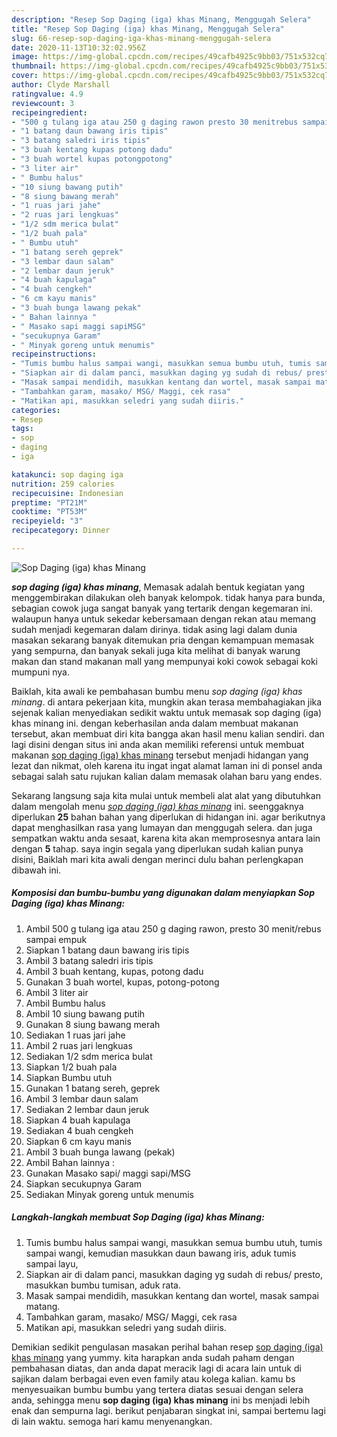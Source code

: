 ```yaml
---
description: "Resep Sop Daging (iga) khas Minang, Menggugah Selera"
title: "Resep Sop Daging (iga) khas Minang, Menggugah Selera"
slug: 66-resep-sop-daging-iga-khas-minang-menggugah-selera
date: 2020-11-13T10:32:02.956Z
image: https://img-global.cpcdn.com/recipes/49cafb4925c9bb03/751x532cq70/sop-daging-iga-khas-minang-foto-resep-utama.jpg
thumbnail: https://img-global.cpcdn.com/recipes/49cafb4925c9bb03/751x532cq70/sop-daging-iga-khas-minang-foto-resep-utama.jpg
cover: https://img-global.cpcdn.com/recipes/49cafb4925c9bb03/751x532cq70/sop-daging-iga-khas-minang-foto-resep-utama.jpg
author: Clyde Marshall
ratingvalue: 4.9
reviewcount: 3
recipeingredient:
- "500 g tulang iga atau 250 g daging rawon presto 30 menitrebus sampai empuk"
- "1 batang daun bawang iris tipis"
- "3 batang saledri iris tipis"
- "3 buah kentang kupas potong dadu"
- "3 buah wortel kupas potongpotong"
- "3 liter air"
- " Bumbu halus"
- "10 siung bawang putih"
- "8 siung bawang merah"
- "1 ruas jari jahe"
- "2 ruas jari lengkuas"
- "1/2 sdm merica bulat"
- "1/2 buah pala"
- " Bumbu utuh"
- "1 batang sereh geprek"
- "3 lembar daun salam"
- "2 lembar daun jeruk"
- "4 buah kapulaga"
- "4 buah cengkeh"
- "6 cm kayu manis"
- "3 buah bunga lawang pekak"
- " Bahan lainnya "
- " Masako sapi maggi sapiMSG"
- "secukupnya Garam"
- " Minyak goreng untuk menumis"
recipeinstructions:
- "Tumis bumbu halus sampai wangi, masukkan semua bumbu utuh, tumis sampai wangi, kemudian masukkan daun bawang iris, aduk tumis sampai layu,"
- "Siapkan air di dalam panci, masukkan daging yg sudah di rebus/ presto, masukkan bumbu tumisan, aduk rata."
- "Masak sampai mendidih, masukkan kentang dan wortel, masak sampai matang."
- "Tambahkan garam, masako/ MSG/ Maggi, cek rasa"
- "Matikan api, masukkan seledri yang sudah diiris."
categories:
- Resep
tags:
- sop
- daging
- iga

katakunci: sop daging iga 
nutrition: 259 calories
recipecuisine: Indonesian
preptime: "PT21M"
cooktime: "PT53M"
recipeyield: "3"
recipecategory: Dinner

---
```



![Sop Daging (iga) khas Minang](https://img-global.cpcdn.com/recipes/49cafb4925c9bb03/751x532cq70/sop-daging-iga-khas-minang-foto-resep-utama.jpg)

<b><i>sop daging (iga) khas minang</i></b>, Memasak adalah bentuk kegiatan yang menggembirakan dilakukan oleh banyak kelompok. tidak hanya para bunda, sebagian cowok juga sangat banyak yang tertarik dengan kegemaran ini. walaupun hanya untuk sekedar kebersamaan dengan rekan atau memang sudah menjadi kegemaran dalam dirinya. tidak asing lagi dalam dunia masakan sekarang banyak ditemukan pria dengan kemampuan memasak yang sempurna, dan banyak sekali juga kita melihat di banyak warung makan dan stand makanan mall yang mempunyai koki cowok sebagai koki mumpuni nya.



Baiklah, kita awali ke pembahasan bumbu menu <i>sop daging (iga) khas minang</i>. di antara pekerjaan kita, mungkin akan terasa membahagiakan jika sejenak kalian menyediakan sedikit waktu untuk memasak sop daging (iga) khas minang ini. dengan keberhasilan anda dalam membuat makanan tersebut, akan membuat diri kita bangga akan hasil menu kalian sendiri. dan lagi disini dengan situs ini anda akan memiliki referensi untuk membuat makanan <u>sop daging (iga) khas minang</u> tersebut menjadi hidangan yang lezat dan nikmat, oleh karena itu ingat ingat alamat laman ini di ponsel anda sebagai salah satu rujukan kalian dalam memasak olahan baru yang endes.


Sekarang langsung saja kita mulai untuk membeli alat alat yang dibutuhkan dalam mengolah menu <u><i>sop daging (iga) khas minang</i></u> ini. seenggaknya diperlukan <b>25</b> bahan bahan yang diperlukan di hidangan ini. agar berikutnya dapat menghasilkan rasa yang lumayan dan menggugah selera. dan juga sempatkan waktu anda sesaat, karena kita akan memprosesnya antara lain dengan <b>5</b> tahap. saya ingin segala yang diperlukan sudah kalian punya disini, Baiklah mari kita awali dengan merinci dulu bahan perlengkapan dibawah ini.

<!--inarticleads1-->

##### Komposisi dan bumbu-bumbu yang digunakan dalam menyiapkan Sop Daging (iga) khas Minang:

1. Ambil 500 g tulang iga atau 250 g daging rawon, presto 30 menit/rebus sampai empuk
1. Siapkan 1 batang daun bawang iris tipis
1. Ambil 3 batang saledri iris tipis
1. Ambil 3 buah kentang, kupas, potong dadu
1. Gunakan 3 buah wortel, kupas, potong-potong
1. Ambil 3 liter air
1. Ambil  Bumbu halus
1. Ambil 10 siung bawang putih
1. Gunakan 8 siung bawang merah
1. Sediakan 1 ruas jari jahe
1. Ambil 2 ruas jari lengkuas
1. Sediakan 1/2 sdm merica bulat
1. Siapkan 1/2 buah pala
1. Siapkan  Bumbu utuh
1. Gunakan 1 batang sereh, geprek
1. Ambil 3 lembar daun salam
1. Sediakan 2 lembar daun jeruk
1. Siapkan 4 buah kapulaga
1. Sediakan 4 buah cengkeh
1. Siapkan 6 cm kayu manis
1. Ambil 3 buah bunga lawang (pekak)
1. Ambil  Bahan lainnya :
1. Gunakan  Masako sapi/ maggi sapi/MSG
1. Siapkan secukupnya Garam
1. Sediakan  Minyak goreng untuk menumis




<!--inarticleads2-->

##### Langkah-langkah membuat Sop Daging (iga) khas Minang:

1. Tumis bumbu halus sampai wangi, masukkan semua bumbu utuh, tumis sampai wangi, kemudian masukkan daun bawang iris, aduk tumis sampai layu,
1. Siapkan air di dalam panci, masukkan daging yg sudah di rebus/ presto, masukkan bumbu tumisan, aduk rata.
1. Masak sampai mendidih, masukkan kentang dan wortel, masak sampai matang.
1. Tambahkan garam, masako/ MSG/ Maggi, cek rasa
1. Matikan api, masukkan seledri yang sudah diiris.




Demikian sedikit pengulasan masakan perihal bahan resep <u>sop daging (iga) khas minang</u> yang yummy. kita harapkan anda sudah paham dengan pembahasan diatas, dan anda dapat meracik lagi di acara lain untuk di sajikan dalam berbagai even even family atau kolega kalian. kamu bs menyesuaikan bumbu bumbu yang tertera diatas sesuai dengan selera anda, sehingga menu <b>sop daging (iga) khas minang</b> ini bs menjadi lebih enak dan sempurna lagi. berikut penjabaran singkat ini, sampai bertemu lagi di lain waktu. semoga hari kamu menyenangkan.

